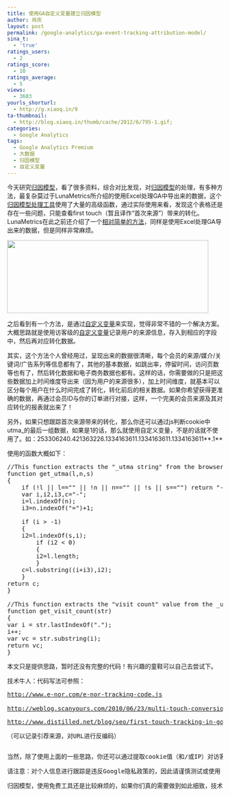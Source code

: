 ```yaml
---
title: 使用GA自定义变量建立归因模型
author: 肖庆
layout: post
permalink: /google-analytics/ga-event-tracking-attribution-model/
sina_t:
  - 'true'
ratings_users:
  - 2
ratings_score:
  - 10
ratings_average:
  - 5
views:
  - 3603
yourls_shorturl:
  - http://g.xiaoq.in/9
ta-thumbnail:
  - http://blog.xiaoq.in/thumb/cache/2012/6/795-1.gif;
categories:
  - Google Analytics
tags:
  - Google Analytics Premium
  - 大数据
  - 归因模型
  - 自定义变量
---
```

今天研究<span class='wp_keywordlink_affiliate'><a href="http://blog.xiaoq.in/tag/%e5%bd%92%e5%9b%a0%e6%a8%a1%e5%9e%8b/" title="查看归因模型中的全部文章" target="_blank">归因模型</a></span>，看了很多资料，综合对比发现，对<span class='wp_keywordlink_affiliate'><a href="http://blog.xiaoq.in/tag/%e5%bd%92%e5%9b%a0%e6%a8%a1%e5%9e%8b/" title="查看归因模型中的全部文章" target="_blank">归因模型</a></span>的处理，有多种方法，最复杂莫过于LunaMetrics所介绍的使用Excel处理GA中导出来的数据，这个<a title="Multi-Channel Attribution Modeling – the Tool To Get You Started" href="http://www.lunametrics.com/blog/2012/05/17/multichannel-attribution-modeling-tool/" target="_blank">归因模型处理工具</a>使用了大量的高级函数，通过实际使用来看，发现这个表格还是存在一些问题，只能查看first touch（暂且译作“首次来源”）带来的转化。LunaMetrics在此之前还介绍了一个<a title="Attribution Modeling Without Google Analytics Premium" href="http://www.lunametrics.com/blog/2012/05/10/attribution-modeling-google-analytics/" target="_blank">相对简单的方法</a>，同样是使用Excel处理GA导出来的数据，但是同样非常麻烦。

<img class="alignnone size-full wp-image-796" title="attribution-model" src="http://xiaoq.in/g/pics/2012/06/attribution-model.gif" alt="" width="470" height="170" />

之后看到有一个方法，是通过<span class='wp_keywordlink_affiliate'><a href="http://blog.xiaoq.in/tag/%e8%87%aa%e5%ae%9a%e4%b9%89%e5%8f%98%e9%87%8f/" title="查看自定义变量中的全部文章" target="_blank">自定义变量</a></span>来实现，觉得非常不错的一个解决方案。大概思路就是使用访客级的<span class='wp_keywordlink_affiliate'><a href="http://blog.xiaoq.in/tag/%e8%87%aa%e5%ae%9a%e4%b9%89%e5%8f%98%e9%87%8f/" title="查看自定义变量中的全部文章" target="_blank">自定义变量</a></span>记录用户的来源信息，存入到相应的字段中，然后再对应转化数据。

其实，这个方法个人曾经用过，呈现出来的数据很清晰，每个会员的来源/媒介/关键词/广告系列等信息都有了，其他的基本数据，如跳出率，停留时间，访问页数等也有了，然后转化数据和电子商务数据也都有。这样的话，你需要做的只是把这些数据加上时间维度导出来（因为用户的来源很多），加上时间维度，就基本可以区分每个用户在什么时间完成了转化，转化前后的相关数据。如果你希望获得更准确的数据，再通过会员ID与你的订单进行对接，这样，一个完美的会员来源及其对应转化的报表就出来了！

另外，如果只想跟踪首次来源带来的转化，那么你还可以通过js判断cookie中utma_的最后一组数据，如果是1的话，那么就使用自定义变量，不是的话就不使用了。如：253306240.421363226.1334163611.1334163611.1334163611**.1**

使用的函数大概如下：

<pre>//This function extracts the "_utma string" from the browser's cookies set by Google Analytics
function get_utma(l,n,s) 
{
	if (!l || l=="" || !n || n=="" || !s || s=="") return "-";
	var i,i2,i3,c="-";
	i=l.indexOf(n);
	i3=n.indexOf("=")+1;

	if (i &gt; -1) 
	{
	i2=l.indexOf(s,i); 
		if (i2 &lt; 0) 
		{ 
		i2=l.length; 
		}
	c=l.substring((i+i3),i2);
	}
return c;
}

//This function extracts the "visit count" value from the _utma cookie
function get_visit_count(str) 
{
var i = str.lastIndexOf(".");
i++;
var vc = str.substring(i);
return vc;
}</pre>

<pre>本文只是提供思路，暂时还没有完整的代码！有兴趣的童鞋可以自己去尝试下。</pre>

<pre>技术牛人：代码写法可参照：</pre>

<pre><a href="http://www.e-nor.com/e-nor-tracking-code.js">http://www.e-nor.com/e-nor-tracking-code.js</a></pre>

<pre><a href="http://weblog.scanyours.com/2010/06/23/multi-touch-conversion-tracking-with-google-analytics-part-3-implementation/">http://weblog.scanyours.com/2010/06/23/multi-touch-conversion-tracking-with-google-analytics-part-3-implementation/</a>（还可以记录转化时长）</pre>

<pre><a href="http://www.distilled.net/blog/seo/first-touch-tracking-in-google-analytics/">http://www.distilled.net/blog/seo/first-touch-tracking-in-google-analytics/</a></pre>

<pre>（可以记录引荐来源，对URL进行反编码）</pre>

<pre></pre>

<pre>当然，除了使用上面的一些思路，你还可以通过提取cookie值（和/或IP）对访客进行识别，再结合自定义变量，这样的话，访客在站内的转化数据和来源数据将可以进行对接，如果再配合使用timestamp参数，你还可以知道用户的转化耗时。这些值其实都可以通过js在cookie中获取到。</pre>

<pre>请注意：对个人信息进行跟踪是违反Google隐私政策的，因此请谨慎测试或使用！</pre>

<pre>归因模型，使用免费工具还是比较麻烦的，如果你们真的需要做到如此细致，技术也不是那么强大或者没有太多时间进行大数据的处理，选择商业版本的数据分析工具，如Google Analytics Premium，或许会让你更轻松些~</pre>

<pre></pre>